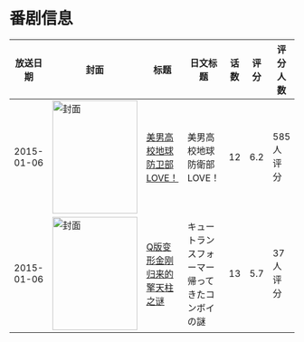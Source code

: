 # 番剧信息

|放送日期|封面|标题|日文标题|话数|评分|评分人数|
|---|---|---|---|---|---|---|
|2015-01-06|<img src="//lain.bgm.tv/pic/cover/c/9c/55/114394_w166r.jpg" alt="封面" style="width:150px;height:200px;object-fit:cover;">|[美男高校地球防卫部LOVE！](https://bangumi.tv/subject/114394)|美男高校地球防衛部LOVE！|12|6.2|585人评分|
|2015-01-06|<img src="//lain.bgm.tv/pic/cover/c/fe/33/117640_Ty7Ao.jpg" alt="封面" style="width:150px;height:200px;object-fit:cover;">|[Q版变形金刚 归来的擎天柱之谜](https://bangumi.tv/subject/117640)|キュートランスフォーマー 帰ってきたコンボイの謎|13|5.7|37人评分|
